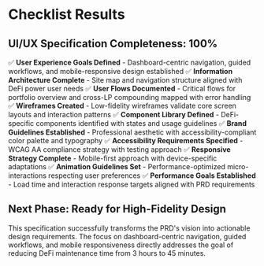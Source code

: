 # Checklist Results

## UI/UX Specification Completeness: 100%

✅ **User Experience Goals Defined** - Dashboard-centric navigation, guided workflows, and mobile-responsive design established
✅ **Information Architecture Complete** - Site map and navigation structure aligned with DeFi power user needs
✅ **User Flows Documented** - Critical flows for portfolio overview and cross-LP compounding mapped with error handling
✅ **Wireframes Created** - Low-fidelity wireframes validate core screen layouts and interaction patterns
✅ **Component Library Defined** - DeFi-specific components identified with states and usage guidelines
✅ **Brand Guidelines Established** - Professional aesthetic with accessibility-compliant color palette and typography
✅ **Accessibility Requirements Specified** - WCAG AA compliance strategy with testing approach
✅ **Responsive Strategy Complete** - Mobile-first approach with device-specific adaptations
✅ **Animation Guidelines Set** - Performance-optimized micro-interactions respecting user preferences
✅ **Performance Goals Established** - Load time and interaction response targets aligned with PRD requirements

## Next Phase: Ready for High-Fidelity Design

This specification successfully transforms the PRD's vision into actionable design requirements. The focus on dashboard-centric navigation, guided workflows, and mobile responsiveness directly addresses the goal of reducing DeFi maintenance time from 3 hours to 45 minutes.